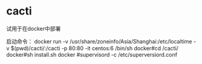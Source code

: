 # cacti
试用于在docker中部署

启动命令：
docker run -v /usr/share/zoneinfo/Asia/Shanghai:/etc/localtime -v $(pwd)/cacti/:/cacti -p 80:80 -it centos:6 /bin/sh
docker#cd /cacti/
docker#sh install.sh
docker #supervisord -c /etc/superversiord.conf
